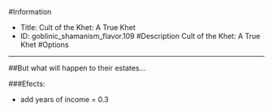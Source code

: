 #Information
 - Title: Cult of the Khet: A True Khet
 - ID: goblinic_shamanism_flavor.109
#Description
Cult of the Khet: A True Khet
#Options

___
##But what will happen to their estates...

###Efects:<ul><li>add years of income = 0.3</li></ul>
